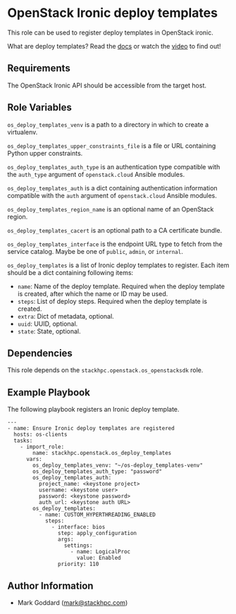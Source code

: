 OpenStack Ironic deploy templates
=================================

This role can be used to register deploy templates in OpenStack ironic.

What are deploy templates? Read the
[docs](https://docs.openstack.org/ironic/latest/admin/node-deployment.html) or
watch the [video](https://www.youtube.com/watch?v=DrQcTljx_eM) to find out!

Requirements
------------

The OpenStack Ironic API should be accessible from the target host.

Role Variables
--------------

`os_deploy_templates_venv` is a path to a directory in which to create a
virtualenv.

`os_deploy_templates_upper_constraints_file` is a file or URL containing Python
upper constraints.

`os_deploy_templates_auth_type` is an authentication type compatible with
the `auth_type` argument of `openstack.cloud` Ansible modules.

`os_deploy_templates_auth` is a dict containing authentication information
compatible with the `auth` argument of `openstack.cloud` Ansible modules.

`os_deploy_templates_region_name` is an optional name of an OpenStack region.

`os_deploy_templates_cacert` is an optional path to a CA certificate bundle.

`os_deploy_templates_interface` is the endpoint URL type to fetch from the service
catalog. Maybe be one of `public`, `admin`, or `internal`.

`os_deploy_templates` is a list of Ironic deploy templates to register. Each
item should be a dict containing following items:
* `name`: Name of the deploy template. Required when the deploy template is
  created, after which the name or ID may be used.
* `steps`: List of deploy steps. Required when the deploy template is created.
* `extra`: Dict of metadata, optional.
* `uuid`: UUID, optional.
* `state`: State, optional.

Dependencies
------------

This role depends on the `stackhpc.openstack.os_openstacksdk` role.

Example Playbook
----------------

The following playbook registers an Ironic deploy template.

```
---
- name: Ensure Ironic deploy templates are registered
  hosts: os-clients
  tasks:
    - import_role:
        name: stackhpc.openstack.os_deploy_templates
      vars:
        os_deploy_templates_venv: "~/os-deploy_templates-venv"
        os_deploy_templates_auth_type: "password"
        os_deploy_templates_auth:
          project_name: <keystone project>
          username: <keystone user>
          password: <keystone password>
          auth_url: <keystone auth URL>
        os_deploy_templates:
          - name: CUSTOM_HYPERTHREADING_ENABLED
            steps:
              - interface: bios
                step: apply_configuration
                args:
                  settings:
                    - name: LogicalProc
                      value: Enabled
                priority: 110
```

Author Information
------------------

- Mark Goddard (<mark@stackhpc.com>)

